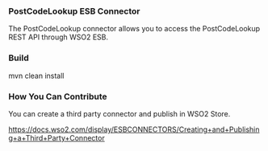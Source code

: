 ### PostCodeLookup ESB Connector
The PostCodeLookup connector allows you to access the PostCodeLookup REST API through WSO2 ESB.

### Build
mvn clean install

### How You Can Contribute
You can create a third party connector and publish in WSO2 Store.

https://docs.wso2.com/display/ESBCONNECTORS/Creating+and+Publishing+a+Third+Party+Connector
